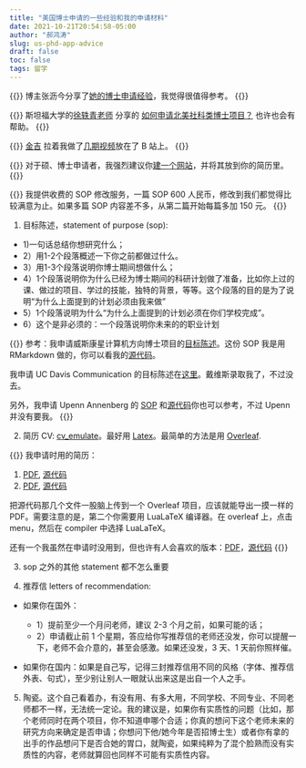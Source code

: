 ```yaml
---
title: "美国博士申请的一些经验和我的申请材料"
date: 2021-10-21T20:54:58-05:00
author: "郝鸿涛"
slug: us-phd-app-advice
draft: false
toc: false
tags: 留学
---
```

{{<block class="info">}}
博主张沥今分享了[她的博士申请经验](https://lijinzhang.com/post/2022-03-03-tutorial-phd-app/)，我觉得很值得参考。
{{<end>}}

{{<block class="info">}}
斯坦福大学的[徐轶青老师](https://yiqingxu.org/) 分享的 [如何申请北美社科类博士项目？](https://yiqingxu.org/articles/20170826_phd_application.pdf) 也许也会有帮助。
{{<end>}}

{{<block class="info">}}
[金吉](https://jinjipang.com/) 拉着我做了[几期视频](https://space.bilibili.com/35365080/channel/seriesdetail?sid=2528097)放在了 B 站上。
{{<end>}}

{{<block class="info">}}
对于硕、博士申请者，我强烈建议你[建一个网站](/cn/2021/06/17/homepage/)，并将其放到你的简历里。
{{<end>}}

{{<block class="reminder">}}
我提供收费的 SOP 修改服务，一篇 SOP 600 人民币，修改到我们都觉得比较满意为止。如果多篇 SOP 内容差不多，从第二篇开始每篇多加 150 元。
{{<end>}}

1. 目标陈述，statement of purpose (sop): 

  - 1)一句话总结你想研究什么；
  - 2）用1-2个段落概述一下你之前都做过什么。
  - 3）用1-3个段落说明你博士期间想做什么；
  - 4）1个段落说明你为什么已经为博士期间的科研计划做了准备，比如你上过的课、做过的项目、学过的技能，独特的背景，等等。这个段落的目的是为了说明“为什么上面提到的计划必须由我来做” 
  - 5）1个段落说明为什么“为什么上面提到的计划必须在你们学校完成”。 
  - 6）这个是非必须的：一个段落说明你未来的的职业计划

{{<block class="tip">}}
参考：我申请威斯康星计算机方向博士项目的[目标陈述](https://hongtaoh.com/files/wisconsin-cs.pdf)。这份 SOP 我是用 RMarkdown 做的，你可以看我的[源代码](https://hongtaoh.com/files/wisc-sop.zip)。

我申请 UC Davis Communication 的目标陈述在[这里](https://hongtaoh.com/files/hongtao_ucdavis_sop.pdf)。戴维斯录取我了，不过没去。

另外，我申请 Upenn Annenberg 的 [SOP](https://hongtaoh.com/files/hongtao_ps_penn.pdf) 和[源代码](https://hongtaoh.com/files/upenn-sop.zip)你也可以参考，不过 Upenn 并没有要我。
{{<end>}}

2. 简历 CV: [cv_emulate](https://github.com/hongtaoh/cv_emulate)。最好用 [Latex](/cn/2020/05/26/bookdown-tips/#latex-资料)。最简单的方法是用 [Overleaf](https://www.overleaf.com/). 

{{<block class="tip">}}
我申请时用的简历： 
  1. [PDF](https://raw.githubusercontent.com/hongtaoh/cv_emulate/master/twoColumnCV/twoColumnCV.pdf), [源代码](https://github.com/hongtaoh/cv_emulate/tree/master/twoColumnCV)
  2. [PDF](https://raw.githubusercontent.com/hongtaoh/cv_emulate/master/oneColumn/Hongtao_CV_1col.pdf), [源代码](https://github.com/hongtaoh/cv_emulate/tree/master/oneColumn)

把源代码那几个文件一股脑上传到一个 Overleaf 项目，应该就能导出一摸一样的 PDF。需要注意的是，第二个你需要用 LuaLaTeX 编译器。在 overleaf 上，点击 menu，然后在 compiler 中选择 LuaLaTeX。

还有一个我虽然在申请时没用到，但也许有人会喜欢的版本：[PDF](https://raw.githubusercontent.com/hongtaoh/cv_emulate/master/My_Awesome_CV/My_Awesome_CV.pdf)，[源代码](https://github.com/hongtaoh/cv_emulate/tree/master/My_Awesome_CV)
{{<end>}}

3. sop 之外的其他 statement 都不怎么重要

4. 推荐信 letters of recommendation: 

  - 如果你在国外：
    - 1）提前至少一个月问老师，建议 2-3 个月之前，如果可能的话；
    - 2）申请截止前 1 个星期，答应给你写推荐信的老师还没发，你可以提醒一下，老师不会介意的，甚至会感激。如果还没发，3 天、1 天前你照样催。

  - 如果你在国内：如果是自己写，记得三封推荐信用不同的风格（字体、推荐信外表、句式），至少别让别人一眼就认出来这是出自一个人之手。

5. 陶瓷。这个自己看着办，有没有用、有多大用，不同学校、不同专业、不同老师都不一样，无法统一定论。我的建议是，如果你有实质性的问题（比如，那个老师同时在两个项目，你不知道申哪个合适；你真的想问下这个老师未来的研究方向来确定是否申请；你想问下他/她今年是否招博士生）或者你有拿的出手的作品想问下是否合她的胃口，就陶瓷，如果纯粹为了混个脸熟而没有实质性的内容，老师就算回也同样不可能有实质性内容。